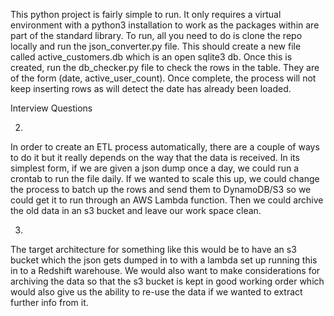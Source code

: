 This python project is fairly simple to run. It only requires a virtual environment with a python3 installation to work as the packages within are part of the standard library. To run, all you need to do is clone the repo locally and run the json_converter.py file. This should create a new file called active_customers.db which is an open sqlite3 db. Once this is created, run the db_checker.py file to check the rows in the table. They are of the form (date, active_user_count). Once complete, the process will not keep inserting rows as will detect the date has already been loaded.

Interview Questions

2)
In order to create an ETL process automatically, there are a couple of ways to do it but it really depends on the way that the data is received. In its simplest form, if we are given a json dump once a day, we could run a crontab to run the file daily. If we wanted to scale this up, we could change the process to batch up the rows and send them to DynamoDB/S3 so we could get it to run through an AWS Lambda function. Then we could archive the old data in an s3 bucket and leave our work space clean.

3)
The target architecture for something like this would be to have an s3 bucket which the json gets dumped in to with a lambda set up running this in to a Redshift warehouse. We would also want to make considerations for archiving the data so that the s3 bucket is kept in good working order which would also give us the ability to re-use the data if we wanted to extract further info from it.
